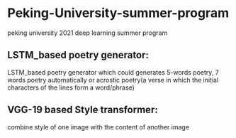 # Peking-University-summer-program
peking university 2021 deep learning summer program

## LSTM_based poetry generator:
LSTM_based poetry generator which could generates 5-words poetry, 7 words poetry automatically or acrostic poetry(a verse in which the initial characters of the lines form a word/phrase)

## VGG-19 based Style transformer:
combine style of one image with the content of another image
